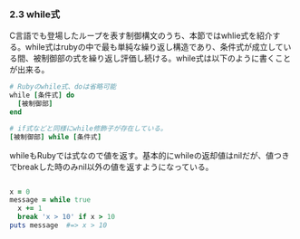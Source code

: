 ### 2.3 while式
C言語でも登場したループを表す制御構文のうち、本節ではwhlie式を紹介する。while式はrubyの中で最も単純な繰り返し構造であり、条件式が成立している間、被制御部の式を繰り返し評価し続ける。while式は以下のように書くことが出来る。

```ruby
# Rubyのwhile式、doは省略可能
while [条件式] do
  [被制御部]
end

# if式などと同様にwhile修飾子が存在している。
[被制御部] while [条件式]
```

whileもRubyでは式なので値を返す。基本的にwhileの返却値はnilだが、値つきでbreakした時のみnil以外の値を返すようになっている。

```ruby

x = 0
message = while true
  x += 1
  break 'x > 10' if x > 10
puts message  #=> x > 10
```
